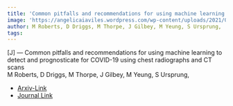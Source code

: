 ```yaml
---  
title: 'Common pitfalls and recommendations for using machine learning to detect and prognosticate for COVID-19 using chest radiographs and CT scans'  
image: 'https://angelicaiaviles.wordpress.com/wp-content/uploads/2021/03/covidreview2.png'  
author: M Roberts, D Driggs, M Thorpe, J Gilbey, M Yeung, S Ursprung,  
tags:   
---  
```

  
[J] — Common pitfalls and recommendations for using machine learning to detect and prognosticate for COVID-19 using chest radiographs and CT scans  
M Roberts, D Driggs, M Thorpe, J Gilbey, M Yeung, S Ursprung,  
  
- [Arxiv-Link ](https://arxiv.org/abs/2008.06388)
- [Journal Link](https://www.nature.com/articles/s42256-021-00307-0.pdf)  
        